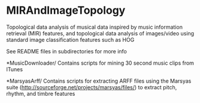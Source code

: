 MIRAndImageTopology
===========

Topological data analysis of musical data inspired by music information retrieval (MIR) features, and topological data analysis of images/video using standard image classification features such as HOG

See README files in subdirectories for more info

*MusicDownloader/
Contains scripts for mining 30 second music clips from ITunes

*MarsyasArff/
Contains scripts for extracting ARFF files using the Marsyas suite (http://sourceforge.net/projects/marsyas/files/) to extract pitch, rhythm, and timbre features

